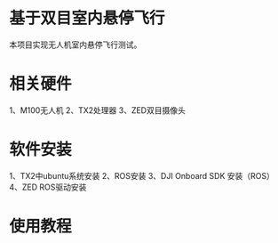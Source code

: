 # 基于双目室内悬停飞行

本项目实现无人机室内悬停飞行测试。
# 相关硬件

1、M100无人机
2、TX2处理器
3、ZED双目摄像头
# 软件安装

1、TX2中ubuntu系统安装
2、ROS安装
3、DJI Onboard SDK 安装（ROS）
4、ZED ROS驱动安装

# 使用教程

